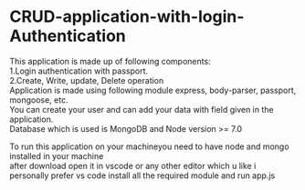 # CRUD-application-with-login-Authentication<br />
This application is made up of following components:<br />
1.Login authentication with passport.<br />
2.Create, Write, update, Delete operation<br />
Application is made using following module express, body-parser, passport, mongoose, etc. <br />
You can create your user and can add your data with field given in the application.<br />
Database which is used is MongoDB and Node version >= 7.0<br />


To run this application on your machineyou need to have node and mongo installed in your machine<br />
after download open it in vscode or any other editor which u like i personally prefer vs code install all the required module and run app.js 
